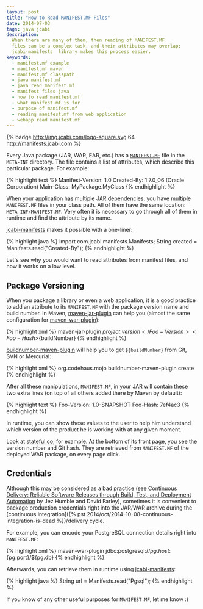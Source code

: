```yaml
---
layout: post
title: "How to Read MANIFEST.MF Files"
date: 2014-07-03
tags: java jcabi
description:
  When there are many of them, then reading of MANIFEST.MF
  files can be a complex task, and their attributes may overlap;
  jcabi-manifests  library makes this process easier.
keywords:
  - manifest.mf example
  - manifest.mf maven
  - manifest.mf classpath
  - java manifest.mf
  - java read manifest.mf
  - manifest files java
  - how to read manifest.mf
  - what manifest.mf is for
  - purpose of manifest.mf
  - reading manifest.mf from web application
  - webapp read manifest.mf
---
```


{% badge http://img.jcabi.com/logo-square.svg 64 http://manifests.jcabi.com %}

Every Java package (JAR, WAR, EAR, etc.) has
a [`MANIFEST.MF`](http://docs.oracle.com/javase/tutorial/deployment/jar/manifestindex.html)
file in the `META-INF` directory. The file contains a list of attributes,
which describe this particular package. For example:

{% highlight text %}
Manifest-Version: 1.0
Created-By: 1.7.0_06 (Oracle Corporation)
Main-Class: MyPackage.MyClass
{% endhighlight %}

When your application has multiple JAR dependencies, you have multiple
`MANIFEST.MF` files in your class path. All of them have the same location:
`META-INF/MANIFEST.MF`. Very often it is necessary to go through all of
them in runtime and find the attribute by its name.

[jcabi-manifests](http://manifests.jcabi.com) makes it possible with a one-liner:

{% highlight java %}
import com.jcabi.manifests.Manifests;
String created = Manifests.read("Created-By");
{% endhighlight %}

<!--more-->

Let's see why you would want to read attributes from manifest
files, and how it works on a low level.

## Package Versioning

When you package a library or even a web application,
it is a good practice to add an attribute to its `MANIFEST.MF`
with the package version name and build number. In Maven,
[maven-jar-plugin](http://maven.apache.org/plugins/maven-jar-plugin/)
can help you (almost the same configuration for
[maven-war-plugin](http://maven.apache.org/plugins/maven-war-plugin/)):

{% highlight xml %}
<plugin>
  <artifactId>maven-jar-plugin</artifactId>
  <configuration>
    <archive>
      <manifestEntries>
        <Foo-Version>${project.version}</Foo-Version>
        <Foo-Hash>${buildNumber}</Foo-Hash>
      </manifestEntries>
    </archive>
  </configuration>
</plugin>
{% endhighlight %}

[buildnumber-maven-plugin](http://mojo.codehaus.org/buildnumber-maven-plugin/create-mojo.html)
will help you to get `${buildNumber}` from Git, SVN or Mercurial:

{% highlight xml %}
<plugin>
  <groupId>org.codehaus.mojo</groupId>
  <artifactId>buildnumber-maven-plugin</artifactId>
  <executions>
    <execution>
      <goals>
        <goal>create</goal>
      </goals>
    </execution>
  </executions>
</plugin>
{% endhighlight %}

After all these manipulations, `MANIFEST.MF`, in your JAR will
contain these two extra lines (on top of all others added there by Maven by default):

{% highlight text %}
Foo-Version: 1.0-SNAPSHOT
Foo-Hash: 7ef4ac3
{% endhighlight %}

In runtime, you can show these values to the user to help him
understand which version of the product he is working with at any given moment.

Look at [stateful.co](http://www.stateful.co), for example. At the bottom
of its front page, you see the version number and Git hash. They are
retrieved from `MANIFEST.MF` of the deployed WAR package, on every page click.

## Credentials

Although this may be considered as a bad practice
(see [Continuous Delivery: Reliable Software Releases through Build, Test, and Deployment Automation](http://www.amazon.com/gp/product/0321601912/ref=as_li_tl?ie=UTF8&camp=1789&creative=390957&creativeASIN=0321601912&linkCode=as2&tag=yegor256com-20&linkId=GKWBKGZUJGJLFMHE)
by Jez Humble and David Farley), sometimes it is convenient to package production
credentials right into the JAR/WAR archive during the
[continuous integration]({% pst 2014/oct/2014-10-08-continuous-integration-is-dead %})/delivery cycle.

For example, you can encode your PostgreSQL connection
details right into `MANIFEST.MF`:

{% highlight xml %}
<plugin>
  <artifactId>maven-war-plugin</artifactId>
  <configuration>
    <archive>
      <manifestEntries>
        <Pgsql>jdbc:postgresql://${pg.host}:${pg.port}/${pg.db}</Pgsql>
      </manifestEntries>
    </archive>
  </configuration>
</plugin>
{% endhighlight %}

Afterwards, you can retrieve them in
runtime using [jcabi-manifests](http://manifests.jcabi.com):

{% highlight java %}
String url = Manifests.read("Pgsql");
{% endhighlight %}

If you know of any other useful purposes for `MANIFEST.MF`, let me know :)

